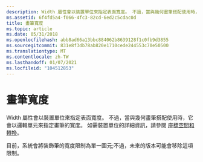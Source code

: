 ```yaml
---
description: Width 屬性會以裝置單位來指定表面寬度。 不過，當與幾何畫筆搭配使用時，它會以邏輯單元來指定畫筆的寬度。 如需裝置單位的詳細資訊，請參閱座標空間和轉換。
ms.assetid: 6f4fd5a4-f066-4fc3-82cd-6ed2c5cdac0d
title: 畫筆寬度
ms.topic: article
ms.date: 05/31/2018
ms.openlocfilehash: abb8ad66a13bbc884062b8639128f1c0fb9d3855
ms.sourcegitcommit: 831e8f3db78ab820e1710cede244553c70e50500
ms.translationtype: MT
ms.contentlocale: zh-TW
ms.lasthandoff: 01/07/2021
ms.locfileid: "104512853"
---
```

# <a name="pen-width"></a>畫筆寬度

Width 屬性會以裝置單位來指定表面寬度。 不過，當與幾何畫筆搭配使用時，它會以邏輯單元來指定畫筆的寬度。 如需裝置單位的詳細資訊，請參閱 [座標空間和轉換](coordinate-spaces-and-transformations.md)。

目前，系統會將裝飾筆的寬度限制為單一圖元;不過，未來的版本可能會移除這項限制。

 

 



